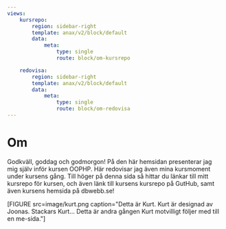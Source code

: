 ```yaml
---
views:
    kursrepo:
        region: sidebar-right
        template: anax/v2/block/default
        data:
            meta:
                type: single
                route: block/om-kursrepo

    redovisa:
        region: sidebar-right
        template: anax/v2/block/default
        data:
            meta:
                type: single
                route: block/om-redovisa
---
```

Om
=========================

Godkväll, goddag och godmorgon! På den här hemsidan presenterar jag mig själv inför kursen OOPHP. Här redovisar jag även mina kursmoment under kursens gång. Till höger på denna sida så hittar du länkar till mitt kursrepo för kursen, och även länk till kursens kursrepo på GutHub, samt även kursens hemsida på dbwebb.se!

[FIGURE src=image/kurt.png caption="Detta är Kurt. Kurt är designad av Joonas. Stackars Kurt... Detta är andra gången Kurt motvilligt följer med till en me-sida."]
